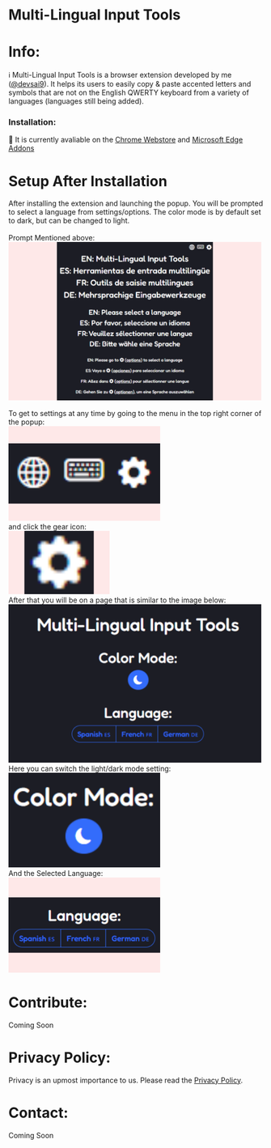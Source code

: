 # Multi-Lingual Input Tools
# Info:
ℹ️ Multi-Lingual Input Tools is a browser extension developed by me ([@devsai9](https://github.com/devsai9)). It helps its users to easily copy & paste accented letters and symbols that are not on the English QWERTY keyboard from a variety of languages (languages still being added).
### Installation:
🛒 It is currently avaliable on the [Chrome Webstore](https://chrome.google.com/webstore/detail/multi-lingual-input-tools/dkbgodmmblfcnfledmedmepimmpebnjo?hl=en) and [Microsoft Edge Addons](https://microsoftedge.microsoft.com/addons/detail/multilingual-input-tools/aoehggnalolhonphifnooepocfjpghfl)

# Setup After Installation
After installing the extension and launching the popup. You will be prompted to select a language from settings/options. The color mode is by default set to dark, but can be changed to light. <br><br>
Prompt Mentioned above:<br>
<img src="extension/assets/en/screenshots/v6.2/raw/popup_prompt.png" width=500 />

To get to settings at any time by going to the menu in the top right corner of the popup: <br>
<img src="extension/assets/en/screenshots/v6.2/raw/popup_menu.png" width=300 /> <br>
and click the gear icon: <br>
<img src="extension/assets/en/screenshots/v6.2/raw/popup_menu_settings-icon.png" width=200 /> <br>
After that you will be on a page that is similar to the image below: <br>
<img src="extension/assets/en/screenshots/v6.2/raw/options.png" width=500 /> <br>
Here you can switch the light/dark mode setting: <br>
<img src="extension/assets/en/screenshots/v6.2/raw/options_color-mode.png" width=300 /> <br>
And the Selected Language: <br>
<img src="extension/assets/en/screenshots/v6.2/raw/options_language.png" width=300 /> <br>

# Contribute:
Coming Soon

# Privacy Policy:
Privacy is an upmost importance to us. Please read the [Privacy Policy](PRIVACY.md).

# Contact: 
Coming Soon
